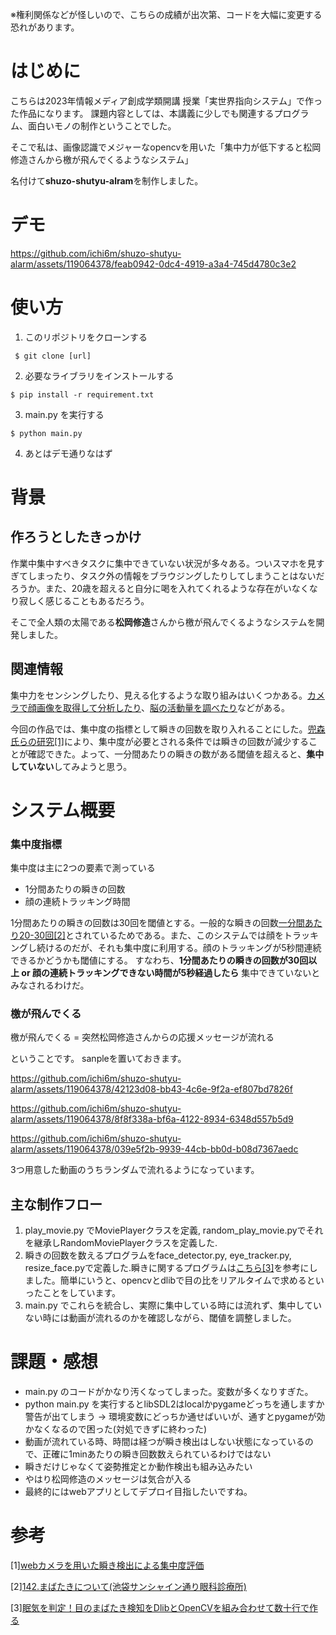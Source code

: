 
※権利関係などが怪しいので、こちらの成績が出次第、コードを大幅に変更する恐れがあります。
# はじめに
こちらは2023年情報メディア創成学類開講 授業「実世界指向システム」で作った作品になります。
課題内容としては、本講義に少しでも関連するプログラム、面白いモノの制作ということでした。

そこで私は、画像認識でメジャーなopencvを用いた「集中力が低下すると松岡修造さんから檄が飛んでくるようなシステム」

名付けて**shuzo-shutyu-alram**を制作しました。
# デモ


https://github.com/ichi6m/shuzo-shutyu-alarm/assets/119064378/feab0942-0dc4-4919-a3a4-745d4780c3e2



# 使い方
1. このリポジトリをクローンする
```
 $ git clone [url]
```
2. 必要なライブラリをインストールする
```
$ pip install -r requirement.txt
```
3. main.py を実行する
```
$ python main.py
```
4. あとはデモ通りなはず


# 背景
## 作ろうとしたきっかけ
作業中集中すべきタスクに集中できていない状況が多々ある。ついスマホを見すぎてしまったり、タスク外の情報をブラウジングしたりしてしまうことはないだろうか。また、20歳を超えると自分に喝を入れてくれるような存在がいなくなり寂しく感じることもあるだろう。

そこで全人類の太陽である**松岡修造**さんから檄が飛んでくるようなシステムを開発しました。

## 関連情報
集中力をセンシングしたり、見える化するような取り組みはいくつかある。[カメラで顔画像を取得して分析したり](https://www.miraxia.com/business/shuchu/)、[脳の活動量を調べたり](https://www.asahi.com/articles/ASM5W74KWM5WULOB01G.html)などがある。

今回の作品では、集中度の指標として瞬きの回数を取り入れることにした。[兜森氏らの研究[1]](https://cir.nii.ac.jp/crid/1050855522084658560)により、集中度が必要とされる条件では瞬きの回数が減少することが確認できた。よって、一分間あたりの瞬きの数がある閾値を超えると、**集中していない**してみようと思う。

# システム概要
### 集中度指標

集中度は主に2つの要素で測っている

- 1分間あたりの瞬きの回数
- 顔の連続トラッキング時間

1分間あたりの瞬きの回数は30回を閾値とする。一般的な瞬きの回数[一分間あたり20-30回[2]](https://www.ikec.jp/mailmag/mailmag-1333/)とされているためである。また、このシステムでは顔をトラッキングし続けるのだが、それも集中度に利用する。顔のトラッキングが5秒間連続できるかどうかも閾値にする。
すなわち、**1分間あたりの瞬きの回数が30回以上 or 顔の連続トラッキングできない時間が5秒経過したら** 集中できていないとみなされるわけだ。

### 檄が飛んでくる
檄が飛んでくる = 突然松岡修造さんからの応援メッセージが流れる

ということです。
sanpleを置いておきます。

https://github.com/ichi6m/shuzo-shutyu-alarm/assets/119064378/42123d08-bb43-4c6e-9f2a-ef807bd7826f



https://github.com/ichi6m/shuzo-shutyu-alarm/assets/119064378/8f8f338a-bf6a-4122-8934-6348d557b5d9



https://github.com/ichi6m/shuzo-shutyu-alarm/assets/119064378/039e5f2b-9939-44cb-bb0d-b08d7367aedc



3つ用意した動画のうちランダムで流れるようになっています。

## 主な制作フロー
1. play_movie.py でMoviePlayerクラスを定義, random_play_movie.pyでそれを継承しRandomMoviePlayerクラスを定義した.
2. 瞬きの回数を数えるプログラムをface_detector.py, eye_tracker.py, resize_face.pyで定義した.瞬きに関するプログラムは[こちら[3]](https://qiita.com/mogamin/items/a65e2eaa4b27aa0a1c23#opencv--dlib%E7%89%88-%E5%AE%9F%E8%A3%85%E3%81%A8%E7%B5%90%E6%9E%9C)を参考にしました。簡単にいうと、opencvとdlibで目の比をリアルタイムで求めるといったことをしています。
3. main.py でこれらを統合し、実際に集中している時には流れず、集中していない時には動画が流れるのかを確認しながら、閾値を調整しました。



# 課題・感想
- main.py のコードがかなり汚くなってしまった。変数が多くなりすぎた。
- python main.py を実行するとlibSDL2はlocalかpygameどっちを通しますか警告が出てしまう -> 環境変数にどっちか通せばいいが、通すとpygameが効かなくなるので困った(対処できずに終わった)
- 動画が流れている時、時間は経つが瞬き検出はしない状態になっているので、正確に1minあたりの瞬き回数数えられているわけではない
- 瞬きだけじゃなくて姿勢推定とか動作検出も組み込みたい
- やはり松岡修造のメッセージは気合が入る
- 最終的にはwebアプリとしてデプロイ目指したいですね。


# 参考
[1][webカメラを用いた瞬き検出による集中度評価](https://cir.nii.ac.jp/crid/1050855522084658560)

[2][142.まばたきについて(池袋サンシャイン通り眼科診療所)](https://www.ikec.jp/mailmag/mailmag-1333/)

[3][眠気を判定！目のまばたき検知をDlibとOpenCVを組み合わせて数十行で作る](https://qiita.com/mogamin/items/a65e2eaa4b27aa0a1c23#opencv--dlib%E7%89%88-%E5%AE%9F%E8%A3%85%E3%81%A8%E7%B5%90%E6%9E%9C)
